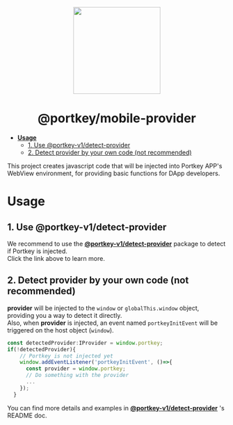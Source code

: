 <p align="center">
  <a href="https://portkeydocs.readthedocs.io/en/pre-release/PortkeyDIDSDK/index.html">
    <img width="200" src= "https://raw.githubusercontent.com/Portkey-Wallet/portkey-web/master/logo.png"/>
  </a>
</p>
<h1 align="center">@portkey/mobile-provider</h1>

- [__Usage__](#usage)
  - [1. Use @portkey-v1/detect-provider](#1-use-portkeydetect-provider)
  - [2. Detect provider by your own code (not recommended)](#2-detect-provider-by-your-own-code-not-recommended)

This project creates javascript code that will be injected into Portkey APP's WebView environment, for providing basic functions for DApp developers.

# __Usage__

## 1. Use @portkey-v1/detect-provider

We recommend to use the __[@portkey-v1/detect-provider](../detect-provider/README.md)__ package to detect if Portkey is injected.  
Click the link above to learn more.  

## 2. Detect provider by your own code (not recommended)

__provider__ will be injected to the `window` or `globalThis.window` object, providing you a way to detect it directly.  
Also, when __provider__ is injected, an event named `portkeyInitEvent` will be triggered on the host object (`window`).

```typescript
const detectedProvider:IProvider = window.portkey;
if(!detectedProvider){
    // Portkey is not injected yet
    window.addEventListener('portkeyInitEvent', ()=>{
      const provider = window.portkey;
      // Do something with the provider
      ...
    });
  }
```

You can find more details and examples in __[@portkey-v1/detect-provider](../detect-provider/README.md)__ 's README doc.
